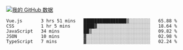 [![我的 GitHub 数据](https://github-readme-stats.vercel.app/api?username=unbrain&?theme=dark)]()

<!--START_SECTION:waka-->
```text
Vue.js       3 hrs 51 mins   ████████████████▒░░░░░░░░   65.88 % 
CSS          1 hr 5 mins     ████▓░░░░░░░░░░░░░░░░░░░░   18.64 % 
JavaScript   34 mins         ██▒░░░░░░░░░░░░░░░░░░░░░░   09.82 % 
JSON         10 mins         ▓░░░░░░░░░░░░░░░░░░░░░░░░   02.98 % 
TypeScript   7 mins          ▓░░░░░░░░░░░░░░░░░░░░░░░░   02.24 % 
```
<!--END_SECTION:waka-->
